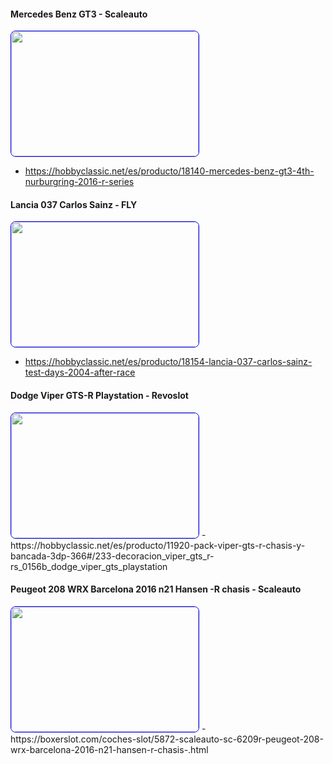 #### Mercedes Benz GT3 - Scaleauto 
<img src="https://hobbyclassic.net/49794-thickbox_default/mercedes-benz-gt3-4th-nurburgring-2016-r-series.jpg" height="200" width="300" style="border:1px solid blue; border-radius: 8px; object-fit:cover;"/>

- https://hobbyclassic.net/es/producto/18140-mercedes-benz-gt3-4th-nurburgring-2016-r-series

#### Lancia 037 Carlos Sainz - FLY
<img src="https://hobbyclassic.net/49843-thickbox_default/lancia-037-carlos-sainz-test-days-2004-after-race.jpg" height="200" width="300" style="border:1px solid blue; border-radius: 8px; object-fit:cover;"/>

- https://hobbyclassic.net/es/producto/18154-lancia-037-carlos-sainz-test-days-2004-after-race

#### Dodge Viper GTS-R Playstation - Revoslot
<img src="https://www.overdrive-shop.com/media/image/product/10347/lg/rs0156_dodge-viper-gts-r-playstation-55-analog-carrera-digital-132.jpg" height="200" width="300" style="border:1px solid blue; border-radius: 8px; object-fit:cover;"/>
- https://hobbyclassic.net/es/producto/11920-pack-viper-gts-r-chasis-y-bancada-3dp-366#/233-decoracion_viper_gts_r-rs_0156b_dodge_viper_gts_playstation

#### Peugeot 208 WRX Barcelona 2016 n21 Hansen -R chasis - Scaleauto
<img src="https://boxerslot.com/15207-thickbox_default/scaleauto-sc-6209r-peugeot-208-wrx-barcelona-2016-n21-hansen-r-chasis-.jpg" height="200" width="300" style="border:1px solid blue; border-radius: 8px; object-fit:cover;"/>
- https://boxerslot.com/coches-slot/5872-scaleauto-sc-6209r-peugeot-208-wrx-barcelona-2016-n21-hansen-r-chasis-.html


